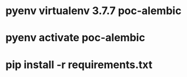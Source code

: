 # pyenv virtualenv 3.7.7 poc-alembic

# pyenv activate poc-alembic

# pip install -r requirements.txt
